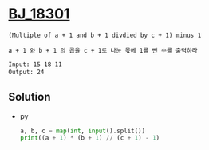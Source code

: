 # [BJ_18301](https://acmicpc.net/problem/18301)

```en
(Multiple of a + 1 and b + 1 divdied by c + 1) minus 1
```

```kr
a + 1 와 b + 1 의 곱을 c + 1로 나눈 몫에 1를 뺀 수를 출력하라
```

```txt
Input: 15 18 11
Output: 24
```

## Solution

* py

  ```py
  a, b, c = map(int, input().split())
  print((a + 1) * (b + 1) // (c + 1) - 1)
  ```
